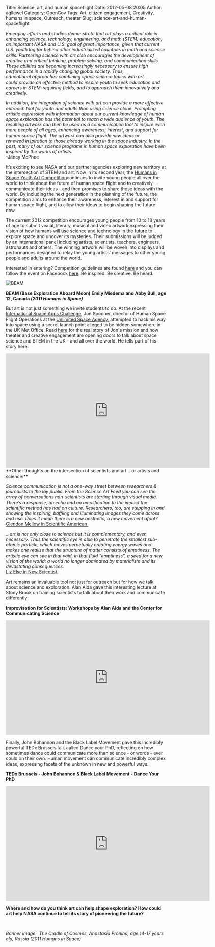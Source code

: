 Title: Science, art, and human spaceflight
Date: 2012-05-08 20:05
Author: agllewel
Category: OpenGov
Tags: Art, citizen engagement, Creativity, humans in space, Outreach, theater
Slug: science-art-and-human-spaceflight

*Emerging efforts and studies demonstrate that art plays a critical role
in enhancing science, technology, engineering, and math (STEM)
education, an important NASA and U.S. goal of great importance, given
that current U.S. youth lag far behind other industrialized countries in
math and science skills. Partnering science with art also encourages the
development of creative and critical thinking, problem solving, and
communication skills. These abilities are becoming increasingly
necessary to ensure high performance in a rapidly changing global
society. Thus, educational approaches combining space science topics
with art could provide an effective method to inspire youth to
seek education and careers in STEM-requiring fields, and to approach
them innovatively and creatively.*

*In addition, the integration of science with art can provide a more
effective outreach tool for youth and adults than using science alone.
Prompting artistic expression with information about our current
knowledge of human space exploration has the potential to reach a wide
audience of youth. The resulting artwork can then be used as
a communication tool to inspire even more people of all ages, enhancing
awareness, interest, and support for human space flight. The artwork can
also provide new ideas or renewed inspiration to those already working
in the space industry. In the past, many of our science programs in
human space* *exploration have been inspired by the works of artists.*  
-Jancy McPhee

It’s exciting to see NASA and our partner agencies exploring new
territory at the intersection of STEM and art. Now in its second year,
the [Humans in Space Youth Art Competition][]continues to invite young
people all over the world to think about the future of human space
flight and to creatively communicate their ideas - and then promises to
share those ideas with the world. By including the next generation in
the planning of the future, the competition aims to enhance their
awareness, interest in and support for human space flight, and to allow
their ideas to begin shaping the future now.

The current 2012 competition encourages young people from 10 to 18 years
of age to submit visual, literary, musical and video artwork expressing
their vision of how humans will use science and technology in the future
to explore space and uncover its mysteries. Their submissions will be
judged by an international panel including artists, scientists,
teachers, engineers, astronauts and others. The winning artwork will be
woven into displays and performances designed to relay the young
artists’ messages to other young people and adults around the world.

Interested in entering? Competition guidelines are found [here][] and
you can follow the event on Facebook [here][1]. Be inspired. Be
creative. Be heard.

![BEAM][]

**BEAM (Base Exploration Aboard Moon) Emily Miedema and Abby Bull, age
12, Canada *(2011 Humans in Space)***  
<!--EndFragment-->

But art is not just something we invite students to do. At the recent
[International Space Apps Challenge][], Jon Spooner, director of Human
Space Flight Operations at the [Unlimited Space Agency][], attempted to
hack his way into space using a secret launch point alleged to be hidden
somewhere in the UK Met Office. Read [here][2] for the real story of
Jon's mission and how theater and creative engagement are opening doors
to talk about space science and STEM in the UK - and all over the world.
He tells part of his story here:

<iframe src="http://player.vimeo.com/video/40770410" frameborder="0" width="640" height="360"></iframe>  
**Other thoughts on the intersection of scientists and art... or
artists and science:**

*Science communication is not a one-way street between researchers &
journalists to the lay public. From the Science Art Feed you can see the
array of conversations non-scientists are starting through visual media.
There’s a response, an echo and an amplification to the impact the
scientific method has had on culture. Researchers, too, are stepping in
and showing the inspiring, baffling and illuminating images they come
across and use. Does it mean there is a new aesthetic, a new movement
afoot?*  
[Glendon Mellow in Scientific American ][]

*...art is not only close to science but it is complementary, and even
necessary. Thus the scientific eye is able to penetrate the smallest
sub-atomic particle, which moves perpetually creating energy waves and
makes one realise that the structure of matter consists of emptiness.
The artistic eye can see in that void, in that fluid "emptiness", a seed
for a new vision of the world: a world no longer dominated by
materialism and its devastating consequences.*  
[Liz Else in New Scientist ][]

Art remains an invaluable tool not just for outreach but for how we talk
about science and exploration. Alan Alda gave this interesting lecture
at Stony Brook on training scientists to talk about their work and
communicate differently:

**Improvisation for Scientists: Workshops by Alan Alda and the Center
for Communicating Science**  

<iframe src="http://www.youtube.com/embed/JtdyA7SibG8" frameborder="0" width="640" height="360"></iframe>

Finally, John Bohannon and the Black Label Movement gave this incredibly
powerful TEDx Brussels talk called Dance your PhD, reflecting on how
sometimes dance could communicate more than science - or words - ever
could on their own. Human movement can communicate incredibly complex
ideas, expressing facets of the unknown in new and powerful ways.

**TEDx Brussels - John Bohannon & Black Label Movement - Dance Your
PhD**  

<iframe src="http://www.youtube.com/embed/UlDWRZ7IYqw" frameborder="0" width="640" height="360"></iframe>

**Where and how do you think art can help shape exploration? How could
art help NASA continue to tell its story of pioneering the future?**

 

*Banner image:  The Cradle of Cosmos, Anastasia Pronina, age 14-17 years
old, Russia (2011 Humans in Space)*<!--EndFragment-->

  [Humans in Space Youth Art Competition]: http://www.lpi.usra.edu/humansinspaceart/index.shtml.en
  [here]: http://www.lpi.usra.edu/humansinspaceart/guidelines/index.shtml.en
  [1]: https://www.facebook.com/HumansInSpaceArt
  [BEAM]: http://open.nasa.gov/wp-content/uploads/2012/05/7486_BEAM-300x240.jpg
    "BEAM"
  [International Space Apps Challenge]: http://spaceappschallenge.org/
  [Unlimited Space Agency]: http://unsa.org.uk/
  [2]: http://spaceappschallenge.org/blog/2012/04/22/launchjon-unlimited-space-agency-hacking-space/
  [Glendon Mellow in Scientific American ]: http://blogs.scientificamerican.com/symbiartic/2012/01/12/new-art-movement-the-science-artists-feed-keeps-growing/
  [Liz Else in New Scientist ]: http://www.newscientist.com/blogs/culturelab/2011/03/where-science-and-art-collide.html
